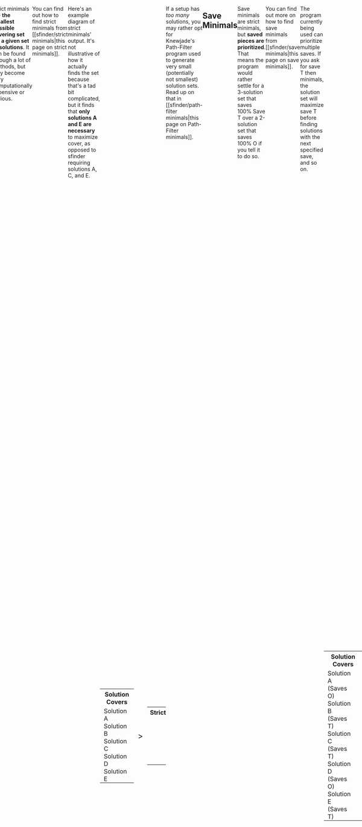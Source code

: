 ```yaml
---
title: Minimals
tags:
- Guide
- Minimals
- Solution Finder
---
```

<meta name="description" content="The different kinds of minimals and how to generate them." />
<style>
header{max-width: 700px; left: 50%; transform: translateX(-50%); padding: 0 2em;}
body{display: flex; justify-content: center;}
.singlePage{width: -webkit-fill-available; max-width: 700px;}
.minimal-graphic{
    display: flex;
    align-items: center;
    justify-content: center;
}
.arrow{font-size: 1.5em; margin: 0.5em;}
@media all and (max-width: 600px){
    .minimal-graphic{flex-direction: column;}
    .arrow{transform: rotate(90deg);}
}
</style>

## Solution Finder's Minimals
Solution finder's [[sfinder/path|Path Command]] has an HTML output called `path_minimal.html`, wherein all possible solutions are sorted by cover then scanned from highest to lowest cover, **removing all solutions whose cover has already been covered by previous setups**.

Here's an example diagram of how sfinder minimals work. **sfinder finds that solutions A, C, and E are necessary** to maximize cover, as they cover new queues that aren't covered by the ones before them.
<div class="minimal-graphic">
<table style="width: auto;">
    <tr><th colspan=6>Solution Covers</th></tr>
    <tr style="height: 25px">
        <td style="padding: 0 1ch;">Solution A</td>
        <td style="width: 25px; padding: 0; background: var(--callout-note)"></td>
        <td style="width: 25px; padding: 0; background: var(--callout-note)"></td>
        <td style="width: 25px; padding: 0; background: var(--callout-note)"></td>
        <td style="width: 25px; padding: 0;"></td>
        <td style="width: 25px; padding: 0;"></td>
    </tr>
    <tr style="height: 25px">
        <td style="padding: 0 1ch;">Solution B</td>
        <td style="width: 25px; padding: 0; background: var(--callout-note)"></td>
        <td style="width: 25px; padding: 0;"></td>
        <td style="width: 25px; padding: 0; background: var(--callout-note)"></td>
        <td style="width: 25px; padding: 0;"></td>
        <td style="width: 25px; padding: 0;"></td>
    </tr>
    <tr style="height: 25px">
        <td style="padding: 0 1ch;">Solution C</td>
        <td style="width: 25px; padding: 0;"></td>
        <td style="width: 25px; padding: 0;"></td>
        <td style="width: 25px; padding: 0; background: var(--callout-note)"></td>
        <td style="width: 25px; padding: 0; background: var(--callout-note)"></td>
        <td style="width: 25px; padding: 0;"></td>
    </tr>
    <tr style="height: 25px">
        <td style="padding: 0 1ch;">Solution D</td>
        <td style="width: 25px; padding: 0;"></td>
        <td style="width: 25px; padding: 0;"></td>
        <td style="width: 25px; padding: 0; background: var(--callout-note)"></td>
        <td style="width: 25px; padding: 0; background: var(--callout-note)"></td>
        <td style="width: 25px; padding: 0;"></td>
    </tr>
    <tr style="height: 25px">
        <td style="padding: 0 1ch;">Solution E</td>
        <td style="width: 25px; padding: 0;"></td>
        <td style="width: 25px; padding: 0;"></td>
        <td style="width: 25px; padding: 0;"></td>
        <td style="width: 25px; padding: 0; background: var(--callout-note)"></td>
        <td style="width: 25px; padding: 0; background: var(--callout-note)"></td>
    </tr>
</table>
<div><p class="arrow">></p></div>
<table style="width: auto;">
    <tr><th colspan=6>sfinder</th></tr>
    <tr style="height: 25px">
        <td style="width: 25px; padding: 0; background: var(--callout-done)"></td>
        <td style="width: 25px; padding: 0; background: var(--callout-done)"></td>
        <td style="width: 25px; padding: 0; background: var(--callout-done)"></td>
        <td style="width: 25px; padding: 0;"></td>
        <td style="width: 25px; padding: 0;"></td>
    </tr>
    <tr style="height: 25px">
        <td style="width: 25px; padding: 0; background: var(--callout-bug)"></td>
        <td style="width: 25px; padding: 0; background: var(--callout-done); opacity: 0.5;"></td>
        <td style="width: 25px; padding: 0; background: var(--callout-bug)"></td>
        <td style="width: 25px; padding: 0;"></td>
        <td style="width: 25px; padding: 0;"></td>
    </tr>
    <tr style="height: 25px">
        <td style="width: 25px; padding: 0; background: var(--callout-done); opacity: 0.5;"></td>
        <td style="width: 25px; padding: 0; background: var(--callout-done); opacity: 0.5;"></td>
        <td style="width: 25px; padding: 0; background: var(--callout-bug)"></td>
        <td style="width: 25px; padding: 0; background: var(--callout-done)"></td>
        <td style="width: 25px; padding: 0;"></td>
    </tr>
    <tr style="height: 25px">
        <td style="width: 25px; padding: 0; background: var(--callout-done); opacity: 0.5;"></td>
        <td style="width: 25px; padding: 0; background: var(--callout-done); opacity: 0.5;"></td>
        <td style="width: 25px; padding: 0; background: var(--callout-bug)"></td>
        <td style="width: 25px; padding: 0; background: var(--callout-bug)"></td>
        <td style="width: 25px; padding: 0;"></td>
    </tr>
    <tr style="height: 25px">
        <td style="width: 25px; padding: 0; background: var(--callout-done); opacity: 0.5;"></td>
        <td style="width: 25px; padding: 0; background: var(--callout-done); opacity: 0.5;"></td>
        <td style="width: 25px; padding: 0; background: var(--callout-done); opacity: 0.5;"></td>
        <td style="width: 25px; padding: 0; background: var(--callout-bug)"></td>
        <td style="width: 25px; padding: 0; background: var(--callout-done)"></td>
    </tr>
</table>
</div>

___
 ## Strict Minimals
Strict minimals are **the smallest possible covering set for a given set of solutions**. It can be found through a lot of methods, but may become very computationally expensive or tedious.

You can find out how to find strict minimals from [[sfinder/strict minimals|this page on strict minimals]].

Here's an example diagram of strict minimals' output. It's not illustrative of how it actually finds the set because that's a tad bit complicated, but it finds that **only solutions A and E are necessary** to maximize cover, as opposed to sfinder requiring solutions A, C, and E.
<div class="minimal-graphic">
<table style="width: auto;">
    <tr><th colspan=6>Solution Covers</th></tr>
    <tr style="height: 25px">
        <td style="padding: 0 1ch;">Solution A</td>
        <td style="width: 25px; padding: 0; background: var(--callout-note)"></td>
        <td style="width: 25px; padding: 0; background: var(--callout-note)"></td>
        <td style="width: 25px; padding: 0; background: var(--callout-note)"></td>
        <td style="width: 25px; padding: 0;"></td>
        <td style="width: 25px; padding: 0;"></td>
    </tr>
    <tr style="height: 25px">
        <td style="padding: 0 1ch;">Solution B</td>
        <td style="width: 25px; padding: 0; background: var(--callout-note)"></td>
        <td style="width: 25px; padding: 0;"></td>
        <td style="width: 25px; padding: 0; background: var(--callout-note)"></td>
        <td style="width: 25px; padding: 0;"></td>
        <td style="width: 25px; padding: 0;"></td>
    </tr>
    <tr style="height: 25px">
        <td style="padding: 0 1ch;">Solution C</td>
        <td style="width: 25px; padding: 0;"></td>
        <td style="width: 25px; padding: 0;"></td>
        <td style="width: 25px; padding: 0; background: var(--callout-note)"></td>
        <td style="width: 25px; padding: 0; background: var(--callout-note)"></td>
        <td style="width: 25px; padding: 0;"></td>
    </tr>
    <tr style="height: 25px">
        <td style="padding: 0 1ch;">Solution D</td>
        <td style="width: 25px; padding: 0;"></td>
        <td style="width: 25px; padding: 0;"></td>
        <td style="width: 25px; padding: 0; background: var(--callout-note)"></td>
        <td style="width: 25px; padding: 0; background: var(--callout-note)"></td>
        <td style="width: 25px; padding: 0;"></td>
    </tr>
    <tr style="height: 25px">
        <td style="padding: 0 1ch;">Solution E</td>
        <td style="width: 25px; padding: 0;"></td>
        <td style="width: 25px; padding: 0;"></td>
        <td style="width: 25px; padding: 0;"></td>
        <td style="width: 25px; padding: 0; background: var(--callout-note)"></td>
        <td style="width: 25px; padding: 0; background: var(--callout-note)"></td>
    </tr>
</table>
<div><p class="arrow">></p></div>
<table style="width: auto;">
    <tr><th colspan=6>Strict</th></tr>
    <tr style="height: 25px">
        <td style="width: 25px; padding: 0; background: var(--callout-done)"></td>
        <td style="width: 25px; padding: 0; background: var(--callout-done)"></td>
        <td style="width: 25px; padding: 0; background: var(--callout-done)"></td>
        <td style="width: 25px; padding: 0;"></td>
        <td style="width: 25px; padding: 0;"></td>
    </tr>
    <tr style="height: 25px">
        <td style="width: 25px; padding: 0; background: var(--callout-bug)"></td>
        <td style="width: 25px; padding: 0;"></td>
        <td style="width: 25px; padding: 0; background: var(--callout-bug)"></td>
        <td style="width: 25px; padding: 0;"></td>
        <td style="width: 25px; padding: 0;"></td>
    </tr>
    <tr style="height: 25px">
        <td style="width: 25px; padding: 0;"></td>
        <td style="width: 25px; padding: 0;;"></td>
        <td style="width: 25px; padding: 0; background: var(--callout-bug)"></td>
        <td style="width: 25px; padding: 0; background: var(--callout-bug)"></td>
        <td style="width: 25px; padding: 0;"></td>
    </tr>
    <tr style="height: 25px">
        <td style="width: 25px; padding: 0;"></td>
        <td style="width: 25px; padding: 0;"></td>
        <td style="width: 25px; padding: 0; background: var(--callout-bug)"></td>
        <td style="width: 25px; padding: 0; background: var(--callout-bug)"></td>
        <td style="width: 25px; padding: 0;"></td>
    </tr>
    <tr style="height: 25px">
        <td style="width: 25px; padding: 0;"></td>
        <td style="width: 25px; padding: 0;"></td>
        <td style="width: 25px; padding: 0;"></td>
        <td style="width: 25px; padding: 0; background: var(--callout-done)"></td>
        <td style="width: 25px; padding: 0; background: var(--callout-done)"></td>
    </tr>
</table>
</div>

If a setup has *too many* solutions, you may rather opt for Knewjade's Path-Filter program used to generate very small (potentially not smallest) solution sets. Read up on that in [[sfinder/path-filter minimals|this page on Path-Filter minimals]].
___
## Save Minimals
Save minimals are strict minimals, but **saved pieces are prioritized**. That means the program would rather settle for a 3-solution set that saves 100% Save <span class="mino">T</span> over a 2-solution set that saves 100% <span class="mino">O</span> if you tell it to do so.

You can find out more on how to find save minimals from [[sfinder/save minimals|this page on save minimals]].

The program currently being used can prioritize multiple saves. If you ask for save <span class="mino">T</span> then <span class="mino"></span> minimals, the solution set will maximize save <span class="mino">T</span> before finding solutions with the next specified save, and so on.
<div class="minimal-graphic">
<table style="width: auto;">
    <tr><th colspan=6>Solution Covers</th></tr>
    <tr style="height: 25px">
        <td style="padding: 0 1ch;">Solution A (Saves <span class="mino">O</span>)</td>
        <td style="width: 25px; padding: 0; background: var(--callout-note)"></td>
        <td style="width: 25px; padding: 0; background: var(--callout-note)"></td>
        <td style="width: 25px; padding: 0; background: var(--callout-note)"></td>
        <td style="width: 25px; padding: 0;"></td>
        <td style="width: 25px; padding: 0;"></td>
    </tr>
    <tr style="height: 25px">
        <td style="padding: 0 1ch;">Solution B (Saves <span class="mino">T</span>)</td>
        <td style="width: 25px; padding: 0; background: var(--callout-note)"></td>
        <td style="width: 25px; padding: 0;"></td>
        <td style="width: 25px; padding: 0; background: var(--callout-note)"></td>
        <td style="width: 25px; padding: 0;"></td>
        <td style="width: 25px; padding: 0;"></td>
    </tr>
    <tr style="height: 25px">
        <td style="padding: 0 1ch;">Solution C (Saves <span class="mino">T</span>)</td>
        <td style="width: 25px; padding: 0;"></td>
        <td style="width: 25px; padding: 0; background: var(--callout-note)"></td>
        <td style="width: 25px; padding: 0; background: var(--callout-note)"></td>
        <td style="width: 25px; padding: 0;"></td>
        <td style="width: 25px; padding: 0;"></td>
    </tr>
    <tr style="height: 25px">
        <td style="padding: 0 1ch;">Solution D (Saves <span class="mino">O</span>)</td>
        <td style="width: 25px; padding: 0;"></td>
        <td style="width: 25px; padding: 0;"></td>
        <td style="width: 25px; padding: 0;"></td>
        <td style="width: 25px; padding: 0; background: var(--callout-note)"></td>
        <td style="width: 25px; padding: 0; background: var(--callout-note)"></td>
    </tr>
    <tr style="height: 25px">
        <td style="padding: 0 1ch;">Solution E (Saves <span class="mino">T</span>)</td>
        <td style="width: 25px; padding: 0;"></td>
        <td style="width: 25px; padding: 0;"></td>
        <td style="width: 25px; padding: 0;"></td>
        <td style="width: 25px; padding: 0; background: var(--callout-note)"></td>
        <td style="width: 25px; padding: 0; background: var(--callout-note)"></td>
    </tr>
</table>
<div><p class="arrow">></p></div>
<table style="width: auto;">
    <tr><th colspan=6>Saves</th></tr>
    <tr style="height: 25px">
        <td style="width: 25px; padding: 0; background: var(--callout-bug)"></td>
        <td style="width: 25px; padding: 0; background: var(--callout-bug)"></td>
        <td style="width: 25px; padding: 0; background: var(--callout-bug)"></td>
        <td style="width: 25px; padding: 0;"></td>
        <td style="width: 25px; padding: 0;"></td>
    </tr>
    <tr style="height: 25px">
        <td style="width: 25px; padding: 0; background: var(--callout-done)"></td>
        <td style="width: 25px; padding: 0;"></td>
        <td style="width: 25px; padding: 0; background: var(--callout-done)"></td>
        <td style="width: 25px; padding: 0;"></td>
        <td style="width: 25px; padding: 0;"></td>
    </tr>
    <tr style="height: 25px">
        <td style="width: 25px; padding: 0;"></td>
        <td style="width: 25px; padding: 0; background: var(--callout-done)"></td>
        <td style="width: 25px; padding: 0; background: var(--callout-done)"></td>
        <td style="width: 25px; padding: 0;"></td>
        <td style="width: 25px; padding: 0;"></td>
    </tr>
    <tr style="height: 25px">
        <td style="width: 25px; padding: 0;"></td>
        <td style="width: 25px; padding: 0;"></td>
        <td style="width: 25px; padding: 0;"></td>
        <td style="width: 25px; padding: 0; background: var(--callout-bug)"></td>
        <td style="width: 25px; padding: 0; background: var(--callout-bug)"></td>
    </tr>
    <tr style="height: 25px">
        <td style="width: 25px; padding: 0;"></td>
        <td style="width: 25px; padding: 0;"></td>
        <td style="width: 25px; padding: 0;"></td>
        <td style="width: 25px; padding: 0; background: var(--callout-done)"></td>
        <td style="width: 25px; padding: 0; background: var(--callout-done)"></td>
    </tr>
</table>
</div>

___
## Custom Cover-Based Minimals
A special method of generating minimals, where you can get minimal sets for maximizing a setup's quad clear chance, T-Spin chance, etc. by converting solution finder's  [[sfinder/cover|cover]] output into a path.csv file, allowing [[sfinder/strict minimals|sfinder-strict-minimal]] to work its magic.

Learn more about how to find custom minimals from [[sfinder/custom minimals|this page on custom minimals]].

<hr>
<div class="credits">
	<div class="stat">
		<h4>Credits</h4>
		<ul>
			<li><strong>Writer</strong>: Hsterts</li>
			<li><strong>Consultation</strong>: Marfung37, smdbs, torchlight</li>
		</ul>
		<h4>References</h4>
		<ul>
			<li>
                <strong>Strict Minimals</strong>: <a href="https://github.com/eight04/">Eight04</a><br>
                <ul><li><a href="https://github.com/eight04/sfinder-strict-minimal/">Sfinder-Strict-Minimal</a></li></ul>
            </li>
			<li>
                <strong>Save Minimals</strong>: <a href="https://github.com/marfung27/">Marfung37</a><br>
                <ul><li><a href="https://github.com/marfung37/PC-Saves-Get/">PC-Saves-Get</a></li></ul>
            </li>
            <li>
                <strong>Path-Filter Minimals</strong>: <a href="https://github.com/knewjade/">Knewjade</a><br>
                <ul><li><a href="https://github.com/knewjade/path-filter/">Path-Filter</a></li></ul>
            </li>
            <li>
                <strong>Custom Cover-Based Minimals</strong>: <a href="https://github.com/Hillosanation/">Hillosanation</a><br>
                <ul><li><a href="https://github.com/Hillosanation/cover-to-path/releases/tag/v0.1.1">Cover-To-Path Script</a></li></ul>
                <ul><li><a href="https://github.com/Hillosanation/GluingFumens/releases/tag/v0.0.3">Unglue Fumen Script (forked from swng/FumenUtil)</a></li></ul>
            </li>
		</ul>
	</div>
</div>